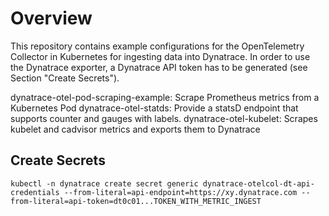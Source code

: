 # Overview
This repository contains example configurations for the OpenTelemetry Collector in Kubernetes for ingesting data into Dynatrace. In order to use the Dynatrace exporter, a Dynatrace API token has to be generated (see Section "Create Secrets").

dynatrace-otel-pod-scraping-example: Scrape Prometheus metrics from a Kubernetes Pod
dynatrace-otel-statds: Provide a statsD endpoint that supports counter and gauges with labels.
dynatrace-otel-kubelet: Scrapes kubelet and cadvisor metrics and exports them to Dynatrace

## Create Secrets
```
kubectl -n dynatrace create secret generic dynatrace-otelcol-dt-api-credentials --from-literal=api-endpoint=https://xy.dynatrace.com --from-literal=api-token=dt0c01...TOKEN_WITH_METRIC_INGEST
```

